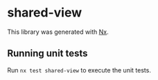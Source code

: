 # shared-view

This library was generated with [Nx](https://nx.dev).

## Running unit tests

Run `nx test shared-view` to execute the unit tests.
